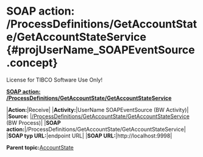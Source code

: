 # SOAP action: /ProcessDefinitions/GetAccountState/GetAccountStateService {#projUserName_SOAPEventSource .concept}

License for TIBCO Software Use Only!

**[SOAP action: /ProcessDefinitions/GetAccountState/GetAccountStateService](../msgs/dest_Id92.md)**

|**Action:**|Receive|
|**Activity:**|UserName SOAPEventSource \(BW Activity\)|
|**Source:**  |[/ProcessDefinitions/GetAccountState/GetAccountStateService](../../../projects/AccountState/ProcessDefinitions/GetAccountState/GetAccountStateService.process.md) \(BW Process\)|
|**SOAP action:**|/ProcessDefinitions/GetAccountState/GetAccountStateService|
|**SOAP typ URL:**|endpoint URL|
|**SOAP URL:**|http://localhost:9998|

**Parent topic:**[AccountState](../../../crossref/dest/projs/AccountState.md)

